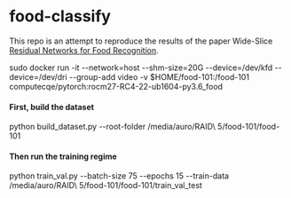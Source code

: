 # food-classify

This repo is an attempt to reproduce the results of the paper Wide-Slice [Residual Networks for Food Recognition](https://arxiv.org/pdf/1612.06543.pdf).


sudo docker run -it --network=host --shm-size=20G --device=/dev/kfd --device=/dev/dri --group-add video -v $HOME/food-101:/food-101 computecqe/pytorch:rocm27-RC4-22-ub1604-py3.6_food

#### First, build the dataset
python build_dataset.py --root-folder /media/auro/RAID\ 5/food-101/food-101

#### Then run the training regime
python train_val.py --batch-size 75 --epochs 15 --train-data /media/auro/RAID\ 5/food-101/food-101/train_val_test
